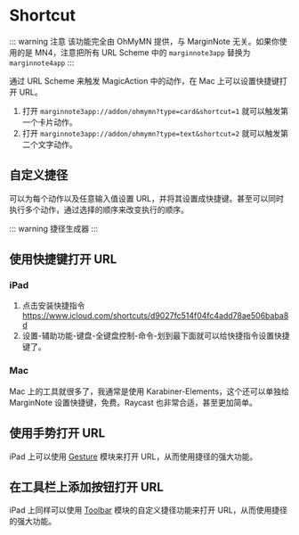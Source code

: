 <script setup>
import Shortcut from '/.vitepress/components/Shortcut.vue';
</script>
# Shortcut

::: warning 注意
该功能完全由 OhMyMN 提供，与 MarginNote 无关。如果你使用的是 MN4，注意把所有 URL Scheme 中的 `marginnote3app` 替换为 `marginnote4app`
:::

通过 URL Scheme 来触发 MagicAction 中的动作，在 Mac 上可以设置快捷键打开 URL。

1. 打开 `marginnote3app://addon/ohmymn?type=card&shortcut=1` 就可以触发第一个卡片动作。
2. 打开 `marginnote3app://addon/ohmymn?type=text&shortcut=2` 就可以触发第二个文字动作。

## 自定义捷径

可以为每个动作以及任意输入值设置 URL，并将其设置成快捷键。甚至可以同时执行多个动作，通过选择的顺序来改变执行的顺序。

::: warning 捷径生成器
<Shortcut/>
:::


## 使用快捷键打开 URL
### iPad
1. 点击安装快捷指令 https://www.icloud.com/shortcuts/d9027fc514f04fc4add78ae506baba8d
2. 设置-辅助功能-键盘-全键盘控制-命令-划到最下面就可以给快捷指令设置快捷键了。
### Mac

Mac 上的工具就很多了，我通常是使用 Karabiner-Elements，这个还可以单独给 MarginNote 设置快捷键，免费。Raycast 也非常合适，甚至更加简单。

## 使用手势打开 URL

iPad 上可以使用 [Gesture](gesture.md#自定义捷径) 模块来打开 URL，从而使用捷径的强大功能。

## 在工具栏上添加按钮打开 URL

iPad 上同样可以使用 [Toolbar](toolbar.md) 模块的自定义捷径功能来打开 URL，从而使用捷径的强大功能。